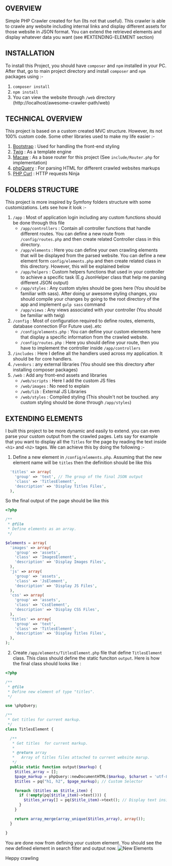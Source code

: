 ## OVERVIEW
Simple PHP Crawler created for fun (Its not that useful). This crawler is able to crawle any website including internal links and display different assets for those website in JSON format. You can extend the retrieved elements and display whatever data you want (see #EXTENDING-ELEMENT section)



## INSTALLATION
To install this Project, you should have `composer` and `npm` installed in your PC. After that, go to main project directory and install `composer` and `npm` packages using :- 



1. <code>composer install</code>
2. <code>npm install</code>
3. You can view the website through `/web` directory (http://localhost/awesome-crawler-path/web)



## TECHNICAL OVERVIEW
This project is based on a custom created MVC structure. However, its not 100% custom code. Some other libraries used to make my life easier :- 

1. <a href="http://getbootstrap.com">Bootstrap</a> : Used for handling the front-end styling
2. <a href="https://github.com/twigphp/Twig">Twig</a> : As a template engine
3. <a href="https://github.com/noahbuscher/Macaw">Macaw</a> : As a base router for this project (See `include/Router.php` for implementation)
4. <a href="https://github.com/electrolinux/phpquery">phpQuery</a> : For parsing HTML for different crawled websites markups
5. <a href="https://github.com/php-curl-class/php-curl-class">PHP Curl</a> : HTTP requests Ninja



## FOLDERS STRUCTURE
This project is more inspired by Symfony folders structure with some customizations. Lets see how it look :- 

1. `/app` : Most of application login including any custom functions should be done through this file
    * `/app/controllers` : Contain all controller functions that handle different routes. You can define a new route from `/config/routes.php` and then create related Controller class in this directory. 
    * `/app/elements` : Here you can define your own crawling elements that will be displayed from the parsed website. You can define a new element form `config/elements.php` and then create related class in this directory. However, this will be explained below
    * `/app/helpers` : Custom helpers functions that used in your controller to achieve a specific task (E.g JsonHelper class that help me parsing different JSON output)
    * `/app/styles` : Any custom styles should be goes here (You should be familiar with sass). After doing ur awesome styling changes, you should compile your changes by going to the root directory of the app and implement `gulp sass` command
    *  `/app/views` : Any views associated with your controller (You should be familiar with twig)
2. `/config` : Most of configuration required to define routes, elements, database connection (For Future use)..etc
    * `/config/elements.php` : You can define your custom elements here that display a specific information from the crawled website.
    * `/config/routes.php` : Here you should define your route, then you have to implement the controller inside `/app/controllers`
3. `/includes` : Here I define all the handlers used across my application. It should be for core handlers.
4. `/vendors` : any external libraries (You should see this directory after installing composer packages)
5. `/web` : Add any front-end assets and libraries
    * `/web/scripts` : Here I add the custom JS files 
    * `/web/images` : No need to explain
    * `/web/lib` : External JS Libraries
    * `/web/styles` : Compiled styling (This shouln't not be touched. any custom styling should be done through `/app/styles`)


## EXTENDING ELEMENTS
I built this project to be more dynamic and easily to extend. you can even parse your custom output from the crawled pages. Lets say for example that you want to display all the `Titles` for the page by reading the text inside `<h1>` and `<h2>` tages. We can achieve this by doing the following :- 

1. Define a new element in `/config/elements.php`. Assuming that the new element name will be `titles` then the definition should be like this 
```php
  'titles' => array(
    'group' => 'text', // The group of the final JSON output
    'class' => 'TitlesElement',
    'description' => 'Display Titles Files',
  ),
```

So the final output of the page should be like this 
```php
<?php

/**
 * @file
 * Define elements as an array.
 */

$elements = array(
  'images' => array(
    'group' => 'assets',
    'class' => 'ImagesElement',
    'description' => 'Display Images Files',
  ),
  'js' => array(
    'group' => 'assets',
    'class' => 'JsElement',
    'description' => 'Display JS Files',
  ),
  'css' => array(
    'group' => 'assets',
    'class' => 'CssElement',
    'description' => 'Display CSS Files',
  ),
  'titles' => array(
    'group' => 'text',
    'class' => 'TitlesElement',
    'description' => 'Display Titles Files',
  ),
);
```


2. Create `/app/elements/TitlesElement.php` file that define `TitlesElement` class. This class should define the static funciton `output`. Here is how the final class should looks like :

```php
<?php

/**
 * @file
 * Define new element of type "titles".
 */

use \phpQuery;

/**
 * Get titles for current markup.
 */
class TitlesElement {

  /**
   * Get titles  for current markup.
   *
   * @return array
   *   Array of titles files attached to current website marup.
   */
  public static function output($markup) {
    $titles_array = [];
    $page_markup = phpQuery::newDocumentHTML($markup, $charset = 'utf-8');
    $titles = pq("h1, h2", $page_markup); // Custom Selector

    foreach ($titles as $title_item) {
      if (!empty(pq($title_item)->text())) {
        $titles_array[] = pq($title_item)->text(); // Display text inside titles
      }
    }

    return array_merge(array_unique($titles_array), array());
  }

}

```

You are done now from defining your custom element. You should see the new defined element in search filter and output now. 
![New Elements](http://i.imgur.com/5eoDolk.png)


Heppy crawling 




